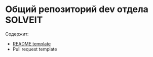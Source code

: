 # Общий репозиторий dev отдела SOLVEIT

Содержит:
- [README template](./README_template)
- Pull request template
